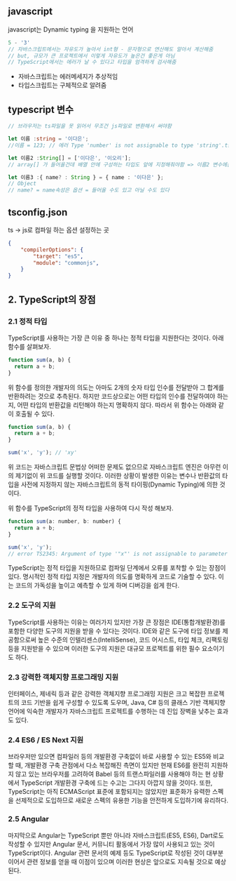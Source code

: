 ## javascript
javascript는 Dynamic typing 을 지원하는 언어

``` javascript
5 - '3'
// 자바스크립트에서는 자유도가 높아서 int형 - 문자형으로 연산해도 알아서 계산해줌
// but, 규모가 큰 프로젝트에서 이렇게 자유도가 높은건 좋은게 아님
// TypeScript에서는 에러가 날 수 있다고 타입을 엄격하게 검사해줌
```
+ 자바스크립트는 에러메세지가 추상적임
+ 타입스크립트는 구체적으로 알려줌


## typescript 변수 

``` typescript
// 브라우저는 ts파일을 못 읽어서 무조건 js파일로 변환해서 써야함 

let 이름 :string = '이다은';
//이름 = 123; // 에러 Type 'number' is not assignable to type 'string'.ts(2322)

let 이름2 :String[] = ['이다은', '이오리'];
// array[] 가 들어올건데 배열 안에 구성하는 타입도 앞에 지정해줘야함 => 이름2 변수에는 String타입이 들어간 배열만 들어올 수 있어~! 

let 이름3 :{ name? : String } = { name : '이다은' };
// Object 
// name? = name속성은 옵션 = 들어올 수도 있고 아닐 수도 있다


```

## tsconfig.json
ts -> js로 컴파일 하는 옵션 설정하는 곳
```json
{
    "compilerOptions": {
        "target": "es5",
        "module": "commonjs",
    }
}
```



## 2. TypeScript의 장점

### 2.1 정적 타입
TypeScript를 사용하는 가장 큰 이유 중 하나는 정적 타입을 지원한다는 것이다. 아래 함수를 살펴보자.
```javascript
function sum(a, b) {
  return a + b;
}
```

위 함수를 정의한 개발자의 의도는 아마도 2개의 숫자 타입 인수를 전달받아 그 합계를 반환하려는 것으로 추측된다. 하지만 코드상으로는 어떤 타입의 인수를 전달하여야 하는지, 어떤 타입의 반환값을 리턴해야 하는지 명확하지 않다. 따라서 위 함수는 아래와 같이 호출될 수 있다.

```javascript
function sum(a, b) {
  return a + b;
}

sum('x', 'y'); // 'xy'
```

위 코드는 자바스크립트 문법상 어떠한 문제도 없으므로 자바스크립트 엔진은 아무런 이의 제기없이 위 코드를 실행할 것이다. 이러한 상황이 발생한 이유는 변수나 반환값의 타입을 사전에 지정하지 않는 자바스크립트의 동적 타이핑(Dynamic Typing)에 의한 것이다.

위 함수를 TypeScript의 정적 타입을 사용하여 다시 작성 해보자.
```javascript
function sum(a: number, b: number) {
  return a + b;
}

sum('x', 'y');
// error TS2345: Argument of type '"x"' is not assignable to parameter of type 'number'.
```

TypeScript는 정적 타입을 지원하므로 컴파일 단계에서 오류를 포착할 수 있는 장점이 있다. 명시적인 정적 타입 지정은 개발자의 의도를 명확하게 코드로 기술할 수 있다. 이는 코드의 가독성을 높이고 예측할 수 있게 하며 디버깅을 쉽게 한다.

### 2.2 도구의 지원
TypeScript를 사용하는 이유는 여러가지 있지만 가장 큰 장점은 IDE(통합개발환경)를 포함한 다양한 도구의 지원을 받을 수 있다는 것이다. IDE와 같은 도구에 타입 정보를 제공함으로써 높은 수준의 인텔리센스(IntelliSense), 코드 어시스트, 타입 체크, 리팩토링 등을 지원받을 수 있으며 이러한 도구의 지원은 대규모 프로젝트를 위한 필수 요소이기도 하다.

### 2.3 강력한 객체지향 프로그래밍 지원
인터페이스, 제네릭 등과 같은 강력한 객체지향 프로그래밍 지원은 크고 복잡한 프로젝트의 코드 기반을 쉽게 구성할 수 있도록 도우며, Java, C# 등의 클래스 기반 객체지향 언어에 익숙한 개발자가 자바스크립트 프로젝트를 수행하는 데 진입 장벽을 낮추는 효과도 있다.

### 2.4 ES6 / ES Next 지원
브라우저만 있으면 컴파일러 등의 개발환경 구축없이 바로 사용할 수 있는 ES5와 비교할 때, 개발환경 구축 관점에서 다소 복잡해진 측면이 있지만 현재 ES6를 완전히 지원하지 않고 있는 브라우저를 고려하여 Babel 등의 트랜스파일러를 사용해야 하는 현 상황에서 TypeScript 개발환경 구축에 드는 수고는 그다지 아깝지 않을 것이다. 또한, TypeScript는 아직 ECMAScript 표준에 포함되지는 않았지만 표준화가 유력한 스펙을 선제적으로 도입하므로 새로운 스펙의 유용한 기능을 안전하게 도입하기에 유리하다.

### 2.5 Angular
마지막으로 Angular는 TypeScript 뿐만 아니라 자바스크립트(ES5, ES6), Dart로도 작성할 수 있지만 Angular 문서, 커뮤니티 활동에서 가장 많이 사용되고 있는 것이 TypeScript이다. Angular 관련 문서의 예제 등도 TypeScript로 작성된 것이 대부분이어서 관련 정보를 얻을 때 이점이 있으며 이러한 현상은 앞으로도 지속될 것으로 예상된다.
